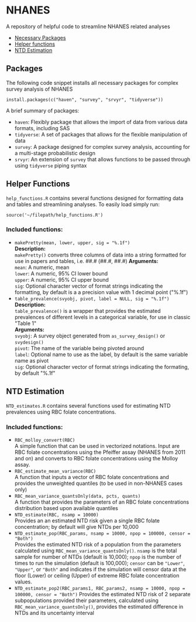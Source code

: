 # NHANES
A repository of helpful code to streamline NHANES related analyses

- [Necessary Packages](#Packages)
- [Helper functions](#HelperFunctions)
- [NTD Estimation](#NTDs)


## Packages <span id="Packages"></span>
The following code snippet installs all necessary packages for complex survey analysis of NHANES

```{r}
install.packages(c("haven", "survey", "srvyr", "tidyverse"))
```

A brief summary of packages:
- ```haven```: Flexibly package that allows the import of data from various data formats, including SAS
- ```tidyverse```: A set of packages that allows for the flexible manipulation of data
- ```survey```: A package designed for complex survey analysis, accounting for a multi-stage probabilistic design
- ```srvyr```: An extension of ```survey``` that allows functions to be passed through using ```tidyverse``` piping syntax

## Helper Functions <span id="HelperFunctions"></span>
```help_functions.R``` contains several functions designed for formatting data and tables and streamlining analyses. To easily load simply run:
```{r}
source('~/filepath/help_functions.R')
```

### Included functions:
- ```makePretty(mean, lower, upper, sig = "%.1f")```\
**Description:**\
```makePretty()``` converts three columns of data into a string formatted for use in papers and tables, i.e. ##.# (##.#, ##.#)
**Arguments:**\
```mean```: A numeric, mean\
```lower```: A numeric, 95% CI lower bound\
```upper```: A numeric, 95% CI upper bound\
```sig```: Optional character vector of format strings indicating the formatting, by default is a a precision value with 1 decimal point ("%.1f")
- ```table_prevalence(svyobj, pivot, label = NULL, sig = "%.1f")```\
**Description:**\
```table_prevalence()``` is a wrapper that provides the estimated prevalences of different levels in a categorical variable, for use in classic "Table 1"\
**Arguments:**\
```svyobj```: A survey object generated from ```as_survey_design()``` or ```svydesign()``` \
```pivot```: The name of the variable being pivoted around\
```label```: Optional name to use as the label, by default is the same variable name as pivot\
```sig```: Optional character vector of format strings indicating the formating, by default "%.1f"


## NTD Estimation <span id="NTDs"></span>
```NTD_estimates.R``` contains several functions used for estimating NTD prevalences using RBC folate concentrations.

### Included functions:
- ```RBC_molloy_convert(RBC)```\
  A simple function that can be used in vectorized notations. Input are RBC folate concentrations using the Pfeiffer assay (NHANES from 2011 and on) and converts to RBC folate concentrations using the Molloy assay.
- ```RBC_estimate_mean_variance(RBC)```\
  A function that inputs a vector of RBC folate concentrations and provides the unweighted quantiles (to be used in non-NHANES cases only)
- ```RBC_mean_variance_quantsOnly(data, pcts, quants)```\
  A function that provides the parameters of an RBC folate concentrations distribution based upon available quantiles
- ```NTD_estimate(RBC, nsamp = 10000)```\
  Provides an an estimated NTD risk given a single RBC folate concentration; by default will give NTDs per 10,000
- ```NTD_estimate_pop(RBC_params, nsamp = 10000, npop = 100000, censor = "Both") ```\
  Provides the estimated NTD risk of a population from the parameters calculated using ```RBC_mean_variance_quantsOnly()```. ```nsamp``` is the total sample for number of NTDs (default is 10,000); ```npop``` is the number of times to run the simulation (default is 100,000); ```censor``` can be ```"Lower"```, ```"Upper"```, or ```"Both"``` and indicates if the simulation will censor data at the floor (Lower) or ceiling (Upper) of extreme RBC folate concentration values.
- ```NTD_estimate_pop2(RBC_params1, RBC_params2, nsamp = 10000, npop = 100000, censor = "Both")```
  Provides the estimated NTD risk of 2 separate subpopulations provided their parameters, calculated using ```RBC_mean_variance_quantsOnly()```, provides the estimated difference in NTDs and its uncertainty interval